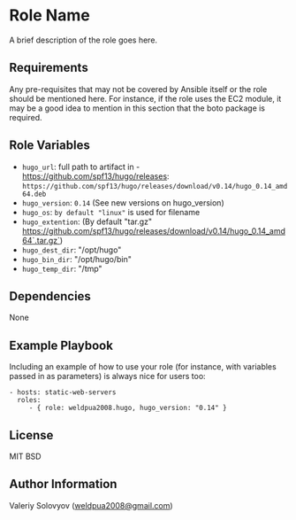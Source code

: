 Role Name
=========

A brief description of the role goes here.

Requirements
------------

Any pre-requisites that may not be covered by Ansible itself or the role should be mentioned here. For instance, if the role uses the EC2 module, it may be a good idea to mention in this section that the boto package is required.

Role Variables
--------------

*   `hugo_url`: full path to artifact in  - https://github.com/spf13/hugo/releases: `https://github.com/spf13/hugo/releases/download/v0.14/hugo_0.14_amd64.deb`
*   `hugo_version`: `0.14` (See new versions on hugo_version)
*   `hugo_os`: `by default "linux"` is used for filename 
*   `hugo_extention`: (By default "tar.gz" https://github.com/spf13/hugo/releases/download/v0.14/hugo_0.14_amd64`.tar.gz`)
*   `hugo_dest_dir`: "/opt/hugo"
*   `hugo_bin_dir`: "/opt/hugo/bin"
*   `hugo_temp_dir`: "/tmp"

Dependencies
------------

None

Example Playbook
----------------

Including an example of how to use your role (for instance, with variables passed in as parameters) is always nice for users too:

    - hosts: static-web-servers
      roles:
         - { role: weldpua2008.hugo, hugo_version: "0.14" }

License
-------
MIT
BSD

Author Information
------------------

Valeriy Solovyov (weldpua2008@gmail.com)
